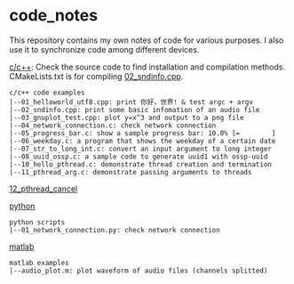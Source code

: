 # code_notes
This repository contains my own notes of code for various purposes.
I also use it to synchronize code among different devices.

[c/c++](./c\&c++): Check the source code to find installation and 
compilation methods. CMakeLists.txt is for compiling 
[02_sndinfo.cpp](./c\&c++/02_sndinfo.cpp).
```block
c/c++ code examples
|--01_helloworld_utf8.cpp: print 你好，世界! & test argc + argv
|--02_sndinfo.cpp: print some basic infomation of an audio file
|--03_gnuplot_test.cpp: plot y=x^3 and output to a png file
|--04_network_connection.c: check network connection
|--05_progress_bar.c: show a sample progress bar: 10.0% [=        ]
|--06_weekday.c: a program that shows the weekday of a certain date
|--07_str_to_long_int.c: convert an input argument to long integer
|--08_uuid_ossp.c: a sample code to generate uuid1 with ossp-uuid
|--10_hello_pthread.c: demonstrate thread creation and termination
|--11_pthread_arg.c: demonstrate passing arguments to threads
```
[12_pthread_cancel](https://github.com/Parchilor/pthread_cancel.git)

[python](./python)
```block
python scripts
|--01_network_connection.py: check network connection
```

[matlab](./matlab)
```block
matlab examples
|--audio_plot.m: plot waveform of audio files (channels splitted)
```
